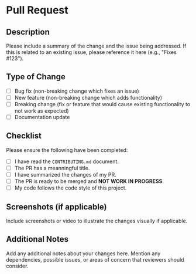 # Pull Request

## Description

Please include a summary of the change and the issue being addressed. If this is related to an existing issue, please reference it here (e.g., "Fixes #123").

## Type of Change

- [ ] Bug fix (non-breaking change which fixes an issue)
- [ ] New feature (non-breaking change which adds functionality)
- [ ] Breaking change (fix or feature that would cause existing functionality to not work as expected)
- [ ] Documentation update

## Checklist

Please ensure the following have been completed:

- [ ] I have read the `CONTRIBUTING.md` document.
- [ ] The PR has a meanningful title.
- [ ] I have summarized the changes of my PR.
- [ ] The PR is ready to be merged and **NOT WORK IN PROGRESS**.
- [ ] My code follows the code style of this project.

## Screenshots (if applicable)

Include screenshots or video to illustrate the changes visually if applicable.

## Additional Notes

Add any additional notes about your changes here. Mention any dependencies, possible issues, or areas of concern that reviewers should consider.
